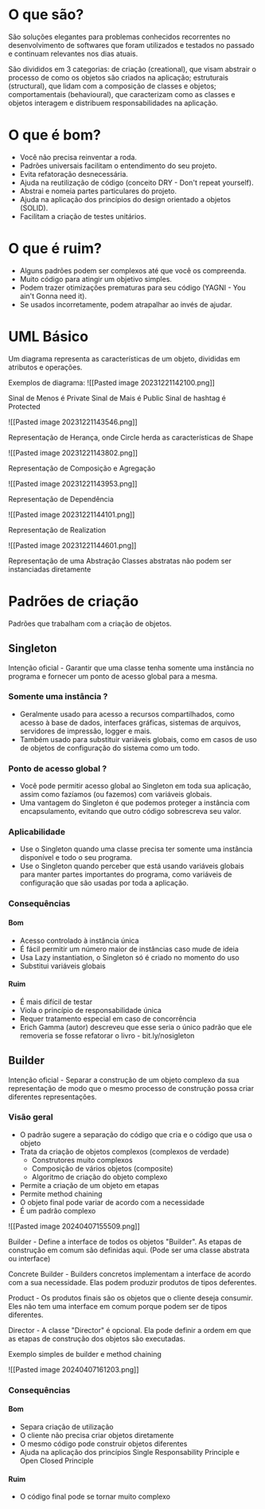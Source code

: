 
# O que são?

São soluções elegantes para problemas conhecidos recorrentes no desenvolvimento de softwares  que foram utilizados e testados no passado e continuam relevantes nos dias atuais.

São divididos em 3 categorias: de criação (creational), que visam abstrair o processo de como os objetos são criados na aplicação; estruturais (structural), que lidam com a composição de classes e objetos; comportamentais (behavioural), que caracterizam como as classes e objetos interagem e distribuem responsabilidades na aplicação.

# O que é bom?

- Você não precisa reinventar a roda.
- Padrões universais facilitam o entendimento do seu projeto.
- Evita refatoração desnecessária.
- Ajuda na reutilização de código (conceito DRY - Don't repeat yourself).
- Abstrai e nomeia partes particulares do projeto.
- Ajuda na aplicação dos princípios do design orientado a objetos (SOLID).
- Facilitam a criação de testes unitários.

# O que é ruim?

- Alguns padrões podem ser complexos até que você os compreenda.
- Muito código para atingir um objetivo simples.
- Podem trazer otimizações prematuras para seu código (YAGNI - You ain't Gonna need it).
- Se usados incorretamente, podem atrapalhar ao invés de ajudar.


# UML Básico

Um diagrama representa as características de um objeto, divididas em atributos e operações.

Exemplos de diagrama:
![[Pasted image 20231221142100.png]]

Sinal de Menos é Private
Sinal de Mais é Public
Sinal de hashtag é Protected

![[Pasted image 20231221143546.png]]

Representação de Herança, onde Circle herda as características de Shape

![[Pasted image 20231221143802.png]]

Representação de Composição e Agregação

![[Pasted image 20231221143953.png]]

Representação de Dependência

![[Pasted image 20231221144101.png]]

Representação de Realization

![[Pasted image 20231221144601.png]]

Representação de uma Abstração
Classes abstratas não podem ser instanciadas diretamente

# Padrões de criação

Padrões que trabalham com a criação de objetos.
## Singleton

Intenção oficial - Garantir que uma classe tenha somente uma instância no programa e fornecer um ponto de acesso global para a mesma.

### Somente uma instância ?

- Geralmente usado para acesso a recursos compartilhados, como acesso à base de dados, interfaces gráficas, sistemas de arquivos, servidores de impressão, logger e mais.
- Também usado para substituir variáveis globais, como em casos de uso de objetos de configuração do sistema como um todo.

### Ponto de acesso global ?

- Você pode permitir acesso global ao Singleton em toda sua aplicação, assim como fazíamos (ou fazemos) com variáveis globais.
- Uma vantagem do Singleton é que podemos proteger a instância com encapsulamento, evitando que outro código sobrescreva seu valor.

### Aplicabilidade

- Use o Singleton quando uma classe precisa ter somente uma instância disponível e todo o seu programa.
- Use o Singleton quando perceber que está usando variáveis globais para manter partes importantes do programa, como variáveis de configuração que são usadas por toda a aplicação.

### Consequências

#### Bom

- Acesso controlado à instância única
- É fácil permitir um número maior de instâncias caso mude de ideia
- Usa Lazy instantiation, o Singleton só é criado no momento do uso
- Substitui variáveis globais

#### Ruim

- É mais difícil de testar
- Viola o princípio de responsabilidade única
- Requer tratamento especial em caso de concorrência
- Erich Gamma (autor) descreveu que esse seria o único padrão que ele removeria se fosse refatorar o livro - bit.ly/nosigleton

## Builder

Intenção oficial - Separar a construção de um objeto complexo da sua representação de modo que o mesmo processo de construção possa criar diferentes representações.

### Visão geral

- O padrão sugere a separação do código que cria e o código que usa o objeto
- Trata da criação de objetos complexos (complexos de verdade)
	- Construtores muito complexos
	- Composição de vários objetos (composite)
	- Algoritmo de criação do objeto complexo
- Permite a criação de um objeto em etapas
- Permite method chaining
- O objeto final pode variar de acordo com a necessidade
- É um padrão complexo

![[Pasted image 20240407155509.png]]

Builder - Define a interface de todos os objetos "Builder". As etapas de construção em comum são definidas aqui. (Pode ser uma classe abstrata ou interface)

Concrete Builder - Builders concretos implementam a interface de acordo com a sua necessidade. Elas podem produzir produtos de tipos deferentes.

Product - Os produtos finais são os objetos que o cliente deseja consumir. Eles não tem uma interface em comum porque podem ser de tipos diferentes.

Director - A classe "Director" é opcional. Ela pode definir a ordem em que as etapas de construção dos objetos são executadas.

Exemplo simples de builder e method chaining

![[Pasted image 20240407161203.png]]

### Consequências

#### Bom

- Separa criação de utilização
- O cliente não precisa criar objetos diretamente
- O mesmo código pode construir objetos diferentes
- Ajuda na aplicação dos princípios Single Responsability Principle e Open Closed Principle

#### Ruim

- O código final pode se tornar muito complexo
